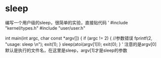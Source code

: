 # sleep
编写一个用户级的sleep，很简单的实验，直接贴代码
'
#include "kernel/types.h"
#include "user/user.h"

int main(int argc, char const *argv[])
{
  if (argc != 2) { //参数错误
    fprintf(2, "usage: sleep <time>\n");
    exit(1);
  }
  sleep(atoi(argv[1]));
  exit(0);
}
'
    注意的是argv[0]默认是执行的文件名，在这里是sleep，argv[1]才是sleep的参数
    
